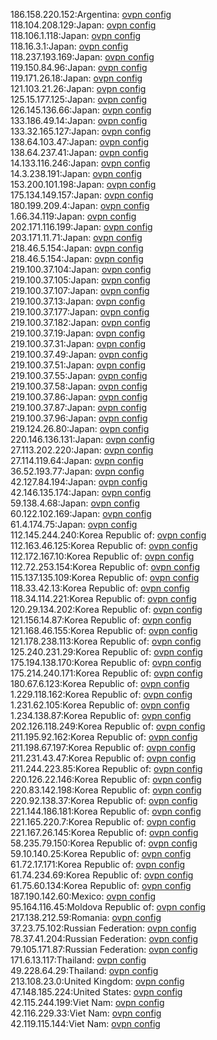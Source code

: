 186.158.220.152:Argentina: [ovpn config](vpn/186_158_220_152.ovpn)  
118.104.208.129:Japan: [ovpn config](vpn/118_104_208_129.ovpn)  
118.106.1.118:Japan: [ovpn config](vpn/118_106_1_118.ovpn)  
118.16.3.1:Japan: [ovpn config](vpn/118_16_3_1.ovpn)  
118.237.193.169:Japan: [ovpn config](vpn/118_237_193_169.ovpn)  
119.150.84.96:Japan: [ovpn config](vpn/119_150_84_96.ovpn)  
119.171.26.18:Japan: [ovpn config](vpn/119_171_26_18.ovpn)  
121.103.21.26:Japan: [ovpn config](vpn/121_103_21_26.ovpn)  
125.15.177.125:Japan: [ovpn config](vpn/125_15_177_125.ovpn)  
126.145.136.66:Japan: [ovpn config](vpn/126_145_136_66.ovpn)  
133.186.49.14:Japan: [ovpn config](vpn/133_186_49_14.ovpn)  
133.32.165.127:Japan: [ovpn config](vpn/133_32_165_127.ovpn)  
138.64.103.47:Japan: [ovpn config](vpn/138_64_103_47.ovpn)  
138.64.237.41:Japan: [ovpn config](vpn/138_64_237_41.ovpn)  
14.133.116.246:Japan: [ovpn config](vpn/14_133_116_246.ovpn)  
14.3.238.191:Japan: [ovpn config](vpn/14_3_238_191.ovpn)  
153.200.101.198:Japan: [ovpn config](vpn/153_200_101_198.ovpn)  
175.134.149.157:Japan: [ovpn config](vpn/175_134_149_157.ovpn)  
180.199.209.4:Japan: [ovpn config](vpn/180_199_209_4.ovpn)  
1.66.34.119:Japan: [ovpn config](vpn/1_66_34_119.ovpn)  
202.171.116.199:Japan: [ovpn config](vpn/202_171_116_199.ovpn)  
203.171.11.71:Japan: [ovpn config](vpn/203_171_11_71.ovpn)  
218.46.5.154:Japan: [ovpn config](vpn/218_46_5_154.ovpn)  
218.46.5.154:Japan: [ovpn config](vpn/218_46_5_154.ovpn)  
219.100.37.104:Japan: [ovpn config](vpn/219_100_37_104.ovpn)  
219.100.37.105:Japan: [ovpn config](vpn/219_100_37_105.ovpn)  
219.100.37.107:Japan: [ovpn config](vpn/219_100_37_107.ovpn)  
219.100.37.13:Japan: [ovpn config](vpn/219_100_37_13.ovpn)  
219.100.37.177:Japan: [ovpn config](vpn/219_100_37_177.ovpn)  
219.100.37.182:Japan: [ovpn config](vpn/219_100_37_182.ovpn)  
219.100.37.19:Japan: [ovpn config](vpn/219_100_37_19.ovpn)  
219.100.37.31:Japan: [ovpn config](vpn/219_100_37_31.ovpn)  
219.100.37.49:Japan: [ovpn config](vpn/219_100_37_49.ovpn)  
219.100.37.51:Japan: [ovpn config](vpn/219_100_37_51.ovpn)  
219.100.37.55:Japan: [ovpn config](vpn/219_100_37_55.ovpn)  
219.100.37.58:Japan: [ovpn config](vpn/219_100_37_58.ovpn)  
219.100.37.86:Japan: [ovpn config](vpn/219_100_37_86.ovpn)  
219.100.37.87:Japan: [ovpn config](vpn/219_100_37_87.ovpn)  
219.100.37.96:Japan: [ovpn config](vpn/219_100_37_96.ovpn)  
219.124.26.80:Japan: [ovpn config](vpn/219_124_26_80.ovpn)  
220.146.136.131:Japan: [ovpn config](vpn/220_146_136_131.ovpn)  
27.113.202.220:Japan: [ovpn config](vpn/27_113_202_220.ovpn)  
27.114.119.64:Japan: [ovpn config](vpn/27_114_119_64.ovpn)  
36.52.193.77:Japan: [ovpn config](vpn/36_52_193_77.ovpn)  
42.127.84.194:Japan: [ovpn config](vpn/42_127_84_194.ovpn)  
42.146.135.174:Japan: [ovpn config](vpn/42_146_135_174.ovpn)  
59.138.4.68:Japan: [ovpn config](vpn/59_138_4_68.ovpn)  
60.122.102.169:Japan: [ovpn config](vpn/60_122_102_169.ovpn)  
61.4.174.75:Japan: [ovpn config](vpn/61_4_174_75.ovpn)  
112.145.244.240:Korea Republic of: [ovpn config](vpn/112_145_244_240.ovpn)  
112.163.46.125:Korea Republic of: [ovpn config](vpn/112_163_46_125.ovpn)  
112.172.167.10:Korea Republic of: [ovpn config](vpn/112_172_167_10.ovpn)  
112.72.253.154:Korea Republic of: [ovpn config](vpn/112_72_253_154.ovpn)  
115.137.135.109:Korea Republic of: [ovpn config](vpn/115_137_135_109.ovpn)  
118.33.42.13:Korea Republic of: [ovpn config](vpn/118_33_42_13.ovpn)  
118.34.114.221:Korea Republic of: [ovpn config](vpn/118_34_114_221.ovpn)  
120.29.134.202:Korea Republic of: [ovpn config](vpn/120_29_134_202.ovpn)  
121.156.14.87:Korea Republic of: [ovpn config](vpn/121_156_14_87.ovpn)  
121.168.46.155:Korea Republic of: [ovpn config](vpn/121_168_46_155.ovpn)  
121.178.238.113:Korea Republic of: [ovpn config](vpn/121_178_238_113.ovpn)  
125.240.231.29:Korea Republic of: [ovpn config](vpn/125_240_231_29.ovpn)  
175.194.138.170:Korea Republic of: [ovpn config](vpn/175_194_138_170.ovpn)  
175.214.240.171:Korea Republic of: [ovpn config](vpn/175_214_240_171.ovpn)  
180.67.6.123:Korea Republic of: [ovpn config](vpn/180_67_6_123.ovpn)  
1.229.118.162:Korea Republic of: [ovpn config](vpn/1_229_118_162.ovpn)  
1.231.62.105:Korea Republic of: [ovpn config](vpn/1_231_62_105.ovpn)  
1.234.138.87:Korea Republic of: [ovpn config](vpn/1_234_138_87.ovpn)  
202.126.118.249:Korea Republic of: [ovpn config](vpn/202_126_118_249.ovpn)  
211.195.92.162:Korea Republic of: [ovpn config](vpn/211_195_92_162.ovpn)  
211.198.67.197:Korea Republic of: [ovpn config](vpn/211_198_67_197.ovpn)  
211.231.43.47:Korea Republic of: [ovpn config](vpn/211_231_43_47.ovpn)  
211.244.223.85:Korea Republic of: [ovpn config](vpn/211_244_223_85.ovpn)  
220.126.22.146:Korea Republic of: [ovpn config](vpn/220_126_22_146.ovpn)  
220.83.142.198:Korea Republic of: [ovpn config](vpn/220_83_142_198.ovpn)  
220.92.138.37:Korea Republic of: [ovpn config](vpn/220_92_138_37.ovpn)  
221.144.186.181:Korea Republic of: [ovpn config](vpn/221_144_186_181.ovpn)  
221.165.220.7:Korea Republic of: [ovpn config](vpn/221_165_220_7.ovpn)  
221.167.26.145:Korea Republic of: [ovpn config](vpn/221_167_26_145.ovpn)  
58.235.79.150:Korea Republic of: [ovpn config](vpn/58_235_79_150.ovpn)  
59.10.140.25:Korea Republic of: [ovpn config](vpn/59_10_140_25.ovpn)  
61.72.17.171:Korea Republic of: [ovpn config](vpn/61_72_17_171.ovpn)  
61.74.234.69:Korea Republic of: [ovpn config](vpn/61_74_234_69.ovpn)  
61.75.60.134:Korea Republic of: [ovpn config](vpn/61_75_60_134.ovpn)  
187.190.142.60:Mexico: [ovpn config](vpn/187_190_142_60.ovpn)  
95.164.116.45:Moldova Republic of: [ovpn config](vpn/95_164_116_45.ovpn)  
217.138.212.59:Romania: [ovpn config](vpn/217_138_212_59.ovpn)  
37.23.75.102:Russian Federation: [ovpn config](vpn/37_23_75_102.ovpn)  
78.37.41.204:Russian Federation: [ovpn config](vpn/78_37_41_204.ovpn)  
79.105.171.87:Russian Federation: [ovpn config](vpn/79_105_171_87.ovpn)  
171.6.13.117:Thailand: [ovpn config](vpn/171_6_13_117.ovpn)  
49.228.64.29:Thailand: [ovpn config](vpn/49_228_64_29.ovpn)  
213.108.23.0:United Kingdom: [ovpn config](vpn/213_108_23_0.ovpn)  
47.148.185.224:United States: [ovpn config](vpn/47_148_185_224.ovpn)  
42.115.244.199:Viet Nam: [ovpn config](vpn/42_115_244_199.ovpn)  
42.116.229.33:Viet Nam: [ovpn config](vpn/42_116_229_33.ovpn)  
42.119.115.144:Viet Nam: [ovpn config](vpn/42_119_115_144.ovpn)  
